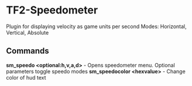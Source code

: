# TF2-Speedometer

Plugin for displaying velocity as game units per second
Modes: Horizontal, Vertical, Absolute

## Commands
**sm_speedo \<optional:h,v,a,d\>** - Opens speedometer menu. Optional parameters toggle speedo modes
**sm_speedocolor \<hexvalue\>** - Change color of hud text
